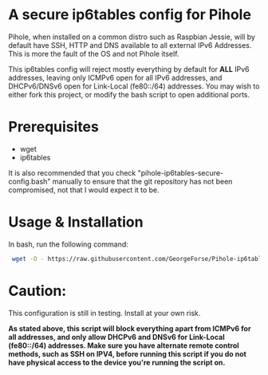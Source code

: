 # A secure ip6tables config for Pihole

Pihole, when installed on a common distro such as Raspbian Jessie, will by default have SSH, HTTP and DNS available to all external IPv6 Addresses. This is more the fault of the OS and not Pihole itself.

This ip6tables config will reject mostly everything by default for **ALL** IPv6 addresses, leaving only ICMPv6 open for all IPv6 addresses, and DHCPv6/DNSv6 open for Link-Local (fe80::/64) addresses. You may wish to either fork this project, or modify the bash script to open additional ports.

# Prerequisites
- wget
- ip6tables 

It is also recommended that you check "pihole-ip6tables-secure-config.bash" manually to ensure that the git repository has not been compromised, not that I would expect it to be.

# Usage & Installation
In bash, run the following command:

```bash
 wget -O - https://raw.githubusercontent.com/GeorgeForse/Pihole-ip6tables-Secure-Config/master/pihole-ip6tables-secure-config.bash | sudo bash 
```

# Caution:
This configuration is still in testing. Install at your own risk.

**As stated above, this script will block everything apart from ICMPv6 for all addresses, and only allow DHCPv6 and DNSv6 for Link-Local (fe80::/64) addresses. Make sure you have alternate remote control methods, such as SSH on IPV4, before running this script if you do not have physical access to the device you're running the script on.**
